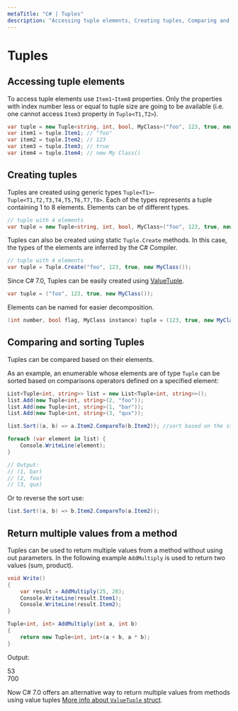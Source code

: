 ```yaml
---
metaTitle: "C# | Tuples"
description: "Accessing tuple elements, Creating tuples, Comparing and sorting Tuples, Return multiple values from a method"
---
```


# Tuples




## Accessing tuple elements


To access tuple elements use `Item1`-`Item8` properties. Only the properties with index number less or equal to tuple size are going to be available (i.e. one cannot access `Item3` property in `Tuple<T1,T2>`).

```cs
var tuple = new Tuple<string, int, bool, MyClass>("foo", 123, true, new MyClass());
var item1 = tuple.Item1; // "foo"
var item2 = tuple.Item2; // 123
var item3 = tuple.Item3; // true
var item4 = tuple.Item4; // new My Class()

```



## Creating tuples


Tuples are created using generic types `Tuple<T1>`-`Tuple<T1,T2,T3,T4,T5,T6,T7,T8>`. Each of the types represents a tuple containing 1 to 8 elements. Elements can be of different types.

```cs
// tuple with 4 elements
var tuple = new Tuple<string, int, bool, MyClass>("foo", 123, true, new MyClass());

```

Tuples can also be created using static `Tuple.Create` methods. In this case, the types of the elements are inferred by the C# Compiler.

```cs
// tuple with 4 elements
var tuple = Tuple.Create("foo", 123, true, new MyClass());

```

Since C# 7.0, Tuples can be easily created using [ValueTuple](https://stackoverflow.com/documentation/c%23/1936/c-sharp-7-0-features/6329/language-support-for-tuples#t=201705312047498619514).

```cs
var tuple = ("foo", 123, true, new MyClass());

```

Elements can be named for easier decomposition.

```cs
(int number, bool flag, MyClass instance) tuple = (123, true, new MyClass());

```



## Comparing and sorting Tuples


Tuples can be compared based on their elements.

As an example, an enumerable whose elements are of type `Tuple` can be sorted based on comparisons operators defined on a specified element:

```cs
List<Tuple<int, string>> list = new List<Tuple<int, string>>();
list.Add(new Tuple<int, string>(2, "foo"));
list.Add(new Tuple<int, string>(1, "bar"));
list.Add(new Tuple<int, string>(3, "qux"));

list.Sort((a, b) => a.Item2.CompareTo(b.Item2)); //sort based on the string element

foreach (var element in list) {
    Console.WriteLine(element);
}

// Output:
// (1, bar)
// (2, foo)
// (3, qux)

```

Or to reverse the sort use:

```cs
list.Sort((a, b) => b.Item2.CompareTo(a.Item2));

```



## Return multiple values from a method


Tuples can be used to return multiple values from a method without using out parameters. In the following example `AddMultiply` is used to return two values (sum, product).

```cs
void Write()
{
    var result = AddMultiply(25, 28);
    Console.WriteLine(result.Item1);
    Console.WriteLine(result.Item2);
}

Tuple<int, int> AddMultiply(int a, int b)
{
    return new Tuple<int, int>(a + b, a * b);
}

```

Output:

> 
<p>53<br />
700</p>


Now C# 7.0 offers an alternative way to return multiple values from methods using value tuples [More info about `ValueTuple` struct](https://stackoverflow.com/documentation/c%23/1936/c-sharp-7-0-features/6329/language-support-for-tuples#t=201705312047498619514).

